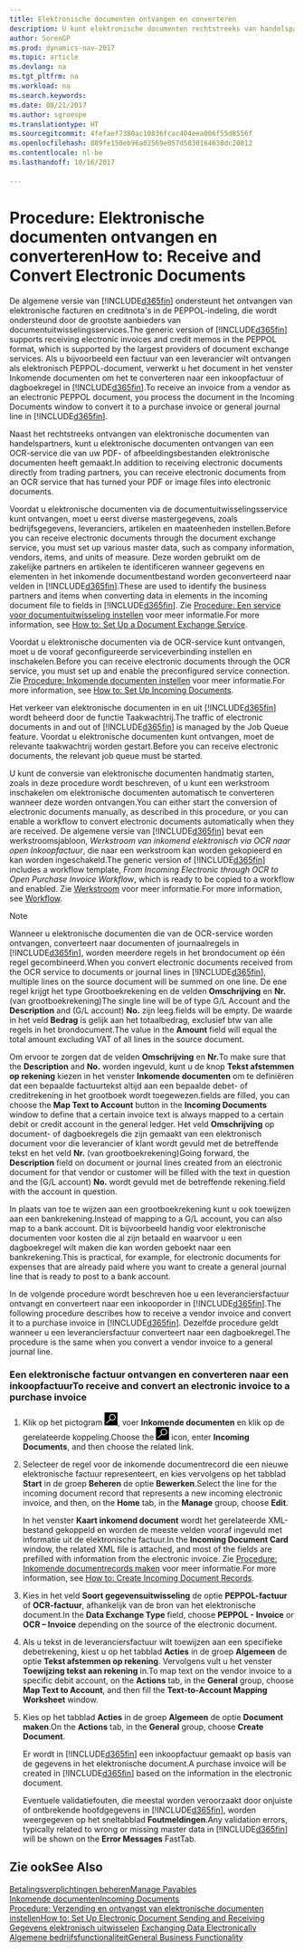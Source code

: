 ```yaml
---
title: Elektronische documenten ontvangen en converteren
description: U kunt elektronische documenten rechtstreeks van handelspartners of via een OCR-service ontvangen.
author: SorenGP
ms.prod: dynamics-nav-2017
ms.topic: article
ms.devlang: na
ms.tgt_pltfrm: na
ms.workload: na
ms.search.keywords: 
ms.date: 08/21/2017
ms.author: sgroespe
ms.translationtype: HT
ms.sourcegitcommit: 4fefaef7380ac10836fcac404eea006f55d8556f
ms.openlocfilehash: 889fe150eb96a02569e057d5830164630dc20812
ms.contentlocale: nl-be
ms.lasthandoff: 10/16/2017

---
```

# <a name="how-to-receive-and-convert-electronic-documents"></a><span data-ttu-id="33128-103">Procedure: Elektronische documenten ontvangen en converteren</span><span class="sxs-lookup"><span data-stu-id="33128-103">How to: Receive and Convert Electronic Documents</span></span>
<span data-ttu-id="33128-104">De algemene versie van [!INCLUDE[d365fin](includes/d365fin_md.md)] ondersteunt het ontvangen van elektronische facturen en creditnota's in de PEPPOL-indeling, die wordt ondersteund door de grootste aanbieders van documentuitwisselingsservices.</span><span class="sxs-lookup"><span data-stu-id="33128-104">The generic version of [!INCLUDE[d365fin](includes/d365fin_md.md)] supports receiving electronic invoices and credit memos in the PEPPOL format, which is supported by the largest providers of document exchange services.</span></span> <span data-ttu-id="33128-105">Als u bijvoorbeeld een factuur van een leverancier wilt ontvangen als elektronisch PEPPOL-document, verwerkt u het document in het venster Inkomende documenten om het te converteren naar een inkoopfactuur of dagboekregel in [!INCLUDE[d365fin](includes/d365fin_md.md)].</span><span class="sxs-lookup"><span data-stu-id="33128-105">To receive an invoice from a vendor as an electronic PEPPOL document, you process the document in the Incoming Documents window to convert it to a purchase invoice or general journal line in [!INCLUDE[d365fin](includes/d365fin_md.md)].</span></span>

 <span data-ttu-id="33128-106">Naast het rechtstreeks ontvangen van elektronische documenten van handelspartners, kunt u elektronische documenten ontvangen van een OCR-service die van uw PDF- of afbeeldingsbestanden elektronische documenten heeft gemaakt.</span><span class="sxs-lookup"><span data-stu-id="33128-106">In addition to receiving electronic documents directly from trading partners, you can receive electronic documents from an OCR service that has turned your PDF or image files into electronic documents.</span></span>  

 <span data-ttu-id="33128-107">Voordat u elektronische documenten via de documentuitwisselingsservice kunt ontvangen, moet u eerst diverse mastergegevens, zoals bedrijfsgegevens, leveranciers, artikelen en maateenheden instellen.</span><span class="sxs-lookup"><span data-stu-id="33128-107">Before you can receive electronic documents through the document exchange service, you must set up various master data, such as company information, vendors, items, and units of measure.</span></span> <span data-ttu-id="33128-108">Deze worden gebruikt om de zakelijke partners en artikelen te identificeren wanneer gegevens en elementen in het inkomende documentbestand worden geconverteerd naar velden in [!INCLUDE[d365fin](includes/d365fin_md.md)].</span><span class="sxs-lookup"><span data-stu-id="33128-108">These are used to identify the business partners and items when converting data in elements in the incoming document file to fields in [!INCLUDE[d365fin](includes/d365fin_md.md)].</span></span> <span data-ttu-id="33128-109">Zie [Procedure: Een service voor documentuitwisseling instellen](across-how-to-set-up-a-document-exchange-service.md) voor meer informatie.</span><span class="sxs-lookup"><span data-stu-id="33128-109">For more information, see [How to: Set Up a Document Exchange Service](across-how-to-set-up-a-document-exchange-service.md).</span></span>  

 <span data-ttu-id="33128-110">Voordat u elektronische documenten via de OCR-service kunt ontvangen, moet u de vooraf geconfigureerde serviceverbinding instellen en inschakelen.</span><span class="sxs-lookup"><span data-stu-id="33128-110">Before you can receive electronic documents through the OCR service, you must set up and enable the preconfigured service connection.</span></span> <span data-ttu-id="33128-111">Zie [Procedure: Inkomende documenten instellen](across-how-setup-income-documents.md) voor meer informatie.</span><span class="sxs-lookup"><span data-stu-id="33128-111">For more information, see [How to: Set Up Incoming Documents](across-how-setup-income-documents.md).</span></span>  

 <span data-ttu-id="33128-112">Het verkeer van elektronische documenten in en uit [!INCLUDE[d365fin](includes/d365fin_md.md)] wordt beheerd door de functie Taakwachtrij.</span><span class="sxs-lookup"><span data-stu-id="33128-112">The traffic of electronic documents in and out of [!INCLUDE[d365fin](includes/d365fin_md.md)] is managed by the Job Queue feature.</span></span> <span data-ttu-id="33128-113">Voordat u elektronische documenten kunt ontvangen, moet de relevante taakwachtrij worden gestart.</span><span class="sxs-lookup"><span data-stu-id="33128-113">Before you can receive electronic documents, the relevant job queue must be started.</span></span>  

 <span data-ttu-id="33128-114">U kunt de conversie van elektronische documenten handmatig starten, zoals in deze procedure wordt beschreven, of u kunt een werkstroom inschakelen om elektronische documenten automatisch te converteren wanneer deze worden ontvangen.</span><span class="sxs-lookup"><span data-stu-id="33128-114">You can either start the conversion of electronic documents manually, as described in this procedure, or you can enable a workflow to convert electronic documents automatically when they are received.</span></span> <span data-ttu-id="33128-115">De algemene versie van [!INCLUDE[d365fin](includes/d365fin_md.md)] bevat een werkstroomsjabloon, *Werkstroom van inkomend elektronisch via OCR naar open Inkoopfactuur*, die naar een werkstroom kan worden gekopieerd en kan worden ingeschakeld.</span><span class="sxs-lookup"><span data-stu-id="33128-115">The generic version of [!INCLUDE[d365fin](includes/d365fin_md.md)] includes a workflow template, *From Incoming Electronic through OCR to Open Purchase Invoice Workflow*, which is ready to be copied to a workflow and enabled.</span></span> <span data-ttu-id="33128-116">Zie [Werkstroom](across-workflow.md) voor meer informatie.</span><span class="sxs-lookup"><span data-stu-id="33128-116">For more information, see [Workflow](across-workflow.md).</span></span>  

> [!NOTE]  
>  <span data-ttu-id="33128-117">Wanneer u elektronische documenten die van de OCR-service worden ontvangen, converteert naar documenten of journaalregels in [!INCLUDE[d365fin](includes/d365fin_md.md)], worden meerdere regels in het brondocument op één regel gecombineerd.</span><span class="sxs-lookup"><span data-stu-id="33128-117">When you convert electronic documents received from the OCR service to documents or journal lines in [!INCLUDE[d365fin](includes/d365fin_md.md)], multiple lines on the source document will be summed on one line.</span></span> <span data-ttu-id="33128-118">De ene regel krijgt het type Grootboekrekening en de velden **Omschrijving** en **Nr.** (van grootboekrekening)</span><span class="sxs-lookup"><span data-stu-id="33128-118">The single line will be of type G/L Account and the **Description** and (G/L account) **No.**</span></span> <span data-ttu-id="33128-119">zijn leeg.</span><span class="sxs-lookup"><span data-stu-id="33128-119">fields will be empty.</span></span> <span data-ttu-id="33128-120">De waarde in het veld **Bedrag** is gelijk aan het totaalbedrag, exclusief btw van alle regels in het brondocument.</span><span class="sxs-lookup"><span data-stu-id="33128-120">The value in the **Amount** field will equal the total amount excluding VAT of all lines in the source document.</span></span>  
>   
>  <span data-ttu-id="33128-121">Om ervoor te zorgen dat de velden **Omschrijving** en **Nr.**</span><span class="sxs-lookup"><span data-stu-id="33128-121">To make sure that the **Description** and **No.**</span></span> <span data-ttu-id="33128-122">worden ingevuld, kunt u de knop **Tekst afstemmen op rekening** kiezen in het venster **Inkomende documenten** om te definiëren dat een bepaalde factuurtekst altijd aan een bepaalde debet- of creditrekening in het grootboek wordt toegewezen.</span><span class="sxs-lookup"><span data-stu-id="33128-122">fields are filled, you can choose the **Map Text to Account** button in the **Incoming Documents** window to define that a certain invoice text is always mapped to a certain debit or credit account in the general ledger.</span></span> <span data-ttu-id="33128-123">Het veld **Omschrijving** op document- of dagboekregels die zijn gemaakt van een elektronisch document voor die leverancier of klant wordt gevuld met de betreffende tekst en het veld **Nr.** (van grootboekrekening)</span><span class="sxs-lookup"><span data-stu-id="33128-123">Going forward, the **Description** field on document or journal lines created from an electronic document for that vendor or customer will be filled with the text in question and the (G/L account) **No.**</span></span> <span data-ttu-id="33128-124">wordt gevuld met de betreffende rekening.</span><span class="sxs-lookup"><span data-stu-id="33128-124">field with the account in question.</span></span>  
>   
>  <span data-ttu-id="33128-125">In plaats van toe te wijzen aan een grootboekrekening kunt u ook toewijzen aan een bankrekening.</span><span class="sxs-lookup"><span data-stu-id="33128-125">Instead of mapping to a G/L account, you can also map to a bank account.</span></span> <span data-ttu-id="33128-126">Dit is bijvoorbeeld handig voor elektronische documenten voor kosten die al zijn betaald en waarvoor u een dagboekregel wilt maken die kan worden geboekt naar een bankrekening.</span><span class="sxs-lookup"><span data-stu-id="33128-126">This is practical, for example, for electronic documents for expenses that are already paid where you want to create a general journal line that is ready to post to a bank account.</span></span>  

 <span data-ttu-id="33128-127">In de volgende procedure wordt beschreven hoe u een leveranciersfactuur ontvangt en converteert naar een inkooporder in [!INCLUDE[d365fin](includes/d365fin_md.md)].</span><span class="sxs-lookup"><span data-stu-id="33128-127">The following procedure describes how to receive a vendor invoice and convert it to a purchase invoice in [!INCLUDE[d365fin](includes/d365fin_md.md)].</span></span> <span data-ttu-id="33128-128">Dezelfde procedure geldt wanneer u een leveranciersfactuur converteert naar een dagboekregel.</span><span class="sxs-lookup"><span data-stu-id="33128-128">The procedure is the same when you convert a vendor invoice to a general journal line.</span></span>  

### <a name="to-receive-and-convert-an-electronic-invoice-to-a-purchase-invoice"></a><span data-ttu-id="33128-129">Een elektronische factuur ontvangen en converteren naar een inkoopfactuur</span><span class="sxs-lookup"><span data-stu-id="33128-129">To receive and convert an electronic invoice to a purchase invoice</span></span>  

1.  <span data-ttu-id="33128-130">Klik op het pictogram ![Zoeken naar pagina of rapport](media/ui-search/search_small.png "pictogram Zoeken naar pagina of rapport"), voer **Inkomende documenten** en klik op de gerelateerde koppeling.</span><span class="sxs-lookup"><span data-stu-id="33128-130">Choose the ![Search for Page or Report](media/ui-search/search_small.png "Search for Page or Report icon") icon, enter **Incoming Documents**, and then choose the related link.</span></span>  

2.  <span data-ttu-id="33128-131">Selecteer de regel voor de inkomende documentrecord die een nieuwe elektronische factuur representeert, en kies vervolgens op het tabblad **Start** in de groep **Beheren** de optie **Bewerken**.</span><span class="sxs-lookup"><span data-stu-id="33128-131">Select the line for the incoming document record that represents a new incoming electronic invoice, and then, on the **Home** tab, in the **Manage** group, choose **Edit**.</span></span>  

     <span data-ttu-id="33128-132">In het venster **Kaart inkomend document** wordt het gerelateerde XML-bestand gekoppeld en worden de meeste velden vooraf ingevuld met informatie uit de elektronische factuur.</span><span class="sxs-lookup"><span data-stu-id="33128-132">In the **Incoming Document Card** window, the related XML file is attached, and most of the fields are prefilled with information from the electronic invoice.</span></span> <span data-ttu-id="33128-133">Zie [Procedure: Inkomende documentrecords maken](across-how-create-income-document-records.md) voor meer informatie.</span><span class="sxs-lookup"><span data-stu-id="33128-133">For more information, see [How to: Create Incoming Document Records](across-how-create-income-document-records.md).</span></span>  

3.  <span data-ttu-id="33128-134">Kies in het veld **Soort gegevensuitwisseling** de optie **PEPPOL-factuur** of **OCR-factuur**, afhankelijk van de bron van het elektronische document.</span><span class="sxs-lookup"><span data-stu-id="33128-134">In the **Data Exchange Type** field, choose **PEPPOL - Invoice** or **OCR – Invoice** depending on the source of the electronic document.</span></span>  

4.  <span data-ttu-id="33128-135">Als u tekst in de leveranciersfactuur wilt toewijzen aan een specifieke debetrekening, kiest u op het tabblad **Acties** in de groep **Algemeen** de optie **Tekst afstemmen op rekening**. Vervolgens vult u het venster **Toewijzing tekst aan rekening** in.</span><span class="sxs-lookup"><span data-stu-id="33128-135">To map text on the vendor invoice to a specific debit account, on the **Actions** tab, in the **General** group, choose **Map Text to Account**, and then fill the **Text-to-Account Mapping Worksheet** window.</span></span>  

5.  <span data-ttu-id="33128-136">Kies op het tabblad **Acties** in de groep **Algemeen** de optie **Document maken**.</span><span class="sxs-lookup"><span data-stu-id="33128-136">On the **Actions** tab, in the **General** group, choose **Create Document**.</span></span>  

     <span data-ttu-id="33128-137">Er wordt in [!INCLUDE[d365fin](includes/d365fin_md.md)] een inkoopfactuur gemaakt op basis van de gegevens in het elektronische document.</span><span class="sxs-lookup"><span data-stu-id="33128-137">A purchase invoice will be created in [!INCLUDE[d365fin](includes/d365fin_md.md)] based on the information in the electronic document.</span></span>  

     <span data-ttu-id="33128-138">Eventuele validatiefouten, die meestal worden veroorzaakt door onjuiste of ontbrekende hoofdgegevens in [!INCLUDE[d365fin](includes/d365fin_md.md)], worden weergegeven op het sneltabblad **Foutmeldingen**.</span><span class="sxs-lookup"><span data-stu-id="33128-138">Any validation errors, typically related to wrong or missing master data in [!INCLUDE[d365fin](includes/d365fin_md.md)] will be shown on the **Error Messages** FastTab.</span></span>  

## <a name="see-also"></a><span data-ttu-id="33128-139">Zie ook</span><span class="sxs-lookup"><span data-stu-id="33128-139">See Also</span></span>  
[<span data-ttu-id="33128-140">Betalingsverplichtingen beheren</span><span class="sxs-lookup"><span data-stu-id="33128-140">Manage Payables</span></span>](payables-manage-payables.md)  
[<span data-ttu-id="33128-141">Inkomende documenten</span><span class="sxs-lookup"><span data-stu-id="33128-141">Incoming Documents</span></span>](across-income-documents.md)  
[<span data-ttu-id="33128-142">Procedure: Verzending en ontvangst van elektronische documenten instellen</span><span class="sxs-lookup"><span data-stu-id="33128-142">How to: Set Up Electronic Document Sending and Receiving</span></span>](across-how-to-set-up-electronic-document-sending-and-receiving.md)  
<span data-ttu-id="33128-143">[Gegevens elektronisch uitwisselen](across-data-exchange.md) </span><span class="sxs-lookup"><span data-stu-id="33128-143">[Exchanging Data Electronically](across-data-exchange.md) </span></span>  
[<span data-ttu-id="33128-144">Algemene bedrijfsfunctionaliteit</span><span class="sxs-lookup"><span data-stu-id="33128-144">General Business Functionality</span></span>](ui-across-business-areas.md)  

